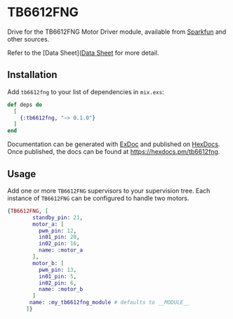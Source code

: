 # TB6612FNG

Drive for the TB6612FNG Motor Driver module, available from [Sparkfun](https://www.sparkfun.com/products/14451) and other sources.

Refer to the [Data Sheet]([Data Sheet](https://www.sparkfun.com/datasheets/Robotics/TB6612FNG.pdf) for more detail.

## Installation

Add  `tb6612fng` to your list of dependencies in `mix.exs`:

```elixir
def deps do
  [
    {:tb6612fng, "~> 0.1.0"}
  ]
end
```

Documentation can be generated with [ExDoc](https://github.com/elixir-lang/ex_doc)
and published on [HexDocs](https://hexdocs.pm). Once published, the docs can
be found at <https://hexdocs.pm/tb6612fng>.

## Usage

Add one or more `TB6612FNG` supervisors to your supervision tree.  Each instance of `TB6612FNG` can be configured to handle two motors.

```elixir
{TB6612FNG, [
        standby_pin: 21,
        motor_a: [
          pwm_pin: 12,
          in01_pin: 20,
          in02_pin: 16,
          name: :motor_a
        ],
        motor_b: [
          pwm_pin: 13,
          in01_pin: 5,
          in02_pin: 6,
          name: :motor_b
        ]
       name: :my_tb6612fng_module # defaults to __MODULE__
      ]}
```

